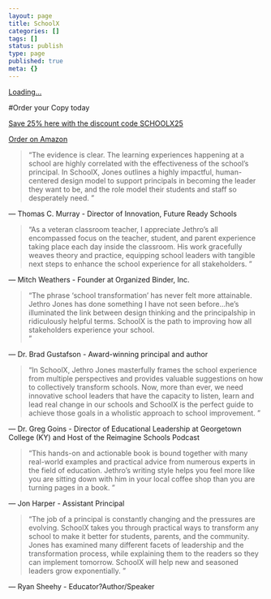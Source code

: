 ```yaml
---
layout: page
title: SchoolX
categories: []
tags: []
status: publish
type: page
published: true
meta: {}
---
```








[Loading...](https://jethrojones.gumroad.com/l/schoolx)


#Order your Copy today


[Save 25% here with the discount code SCHOOLX25](https://us.johncattbookshop.com/collections/frontpage/products/schoolx-how-principals-can-design-a-transformative-school-experience-for-students-teachers-parents-and-themselves)

[Order on Amazon](https://amzn.to/2CvTXQT)




















  
  
























  
  



>“The evidence is clear. The learning experiences happening at a school are highly correlated with the effectiveness of the school’s principal. In SchoolX, Jones outlines a highly impactful, human-centered design model to support principals in becoming the leader they want to be, and the role model their students and staff so desperately need.
”

  
— Thomas C. Murray - Director of Innovation, Future Ready Schools





















  
  



>“As a veteran classroom teacher, I appreciate Jethro’s all encompassed focus on the teacher, student, and parent experience taking place each day inside the classroom. His work gracefully weaves theory and practice, equipping school leaders with tangible next steps to enhance the school experience for all stakeholders.
”

  
— Mitch Weathers - Founder at Organized Binder, Inc.





















  
  



>“The phrase ‘school transformation’ has never felt more attainable. Jethro Jones has done something I have not seen before...he’s illuminated the link between design thinking and the principalship in ridiculously helpful terms. SchoolX is the path to improving how all stakeholders experience your school.  
”

  
— Dr. Brad Gustafson - Award-winning principal and author





















  
  



>“In SchoolX, Jethro Jones masterfully frames the school experience from multiple perspectives and provides valuable suggestions on how to collectively transform schools. Now, more than ever, we need innovative school leaders that have the capacity to listen, learn and lead real change in our schools and SchoolX is the perfect guide to achieve those goals in a wholistic approach to school improvement.
”

  
— Dr. Greg Goins - Director of Educational Leadership at Georgetown College (KY) and Host of the Reimagine Schools Podcast





















  
  



>“This hands-on and actionable book is bound together with many real-world examples and practical advice from numerous experts in the field of education. Jethro’s writing style helps you feel more like you are sitting down with him in your local coffee shop than you are turning pages in a book.
”

  
— Jon Harper - Assistant Principal





















  
  



>“The job of a principal is constantly changing and the pressures are evolving. SchoolX takes you through practical ways to transform any school to make it better for students, parents, and the community. Jones has examined many different facets of leadership and the transformation process, while explaining them to the readers so they can implement tomorrow. SchoolX will help new and seasoned leaders grow exponentially. 
”

  
— Ryan Sheehy - Educator?Author/Speaker
 
